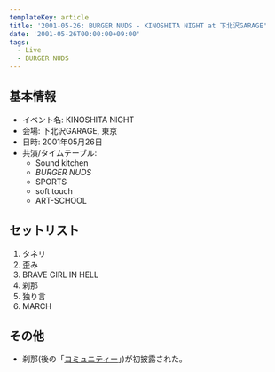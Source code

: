 ```yaml
---
templateKey: article
title: '2001-05-26: BURGER NUDS - KINOSHITA NIGHT at 下北沢GARAGE'
date: '2001-05-26T00:00:00+09:00'
tags:
  - Live
  - BURGER NUDS
---
```

## 基本情報

* イベント名: KINOSHITA NIGHT
* 会場: 下北沢GARAGE, 東京
* 日時: 2001年05月26日
* 共演/タイムテーブル:
  * Sound kitchen
  * *BURGER NUDS*
  * SPORTS
  * soft touch
  * ART-SCHOOL

## セットリスト

1. タネリ
1. 歪み
1. BRAVE GIRL IN HELL
1. 刹那
1. 独り言
1. MARCH

## その他

* 刹那(後の「[コミュニティー](http://monden-info.hatenablog.com/entry/2015/09/26/000000_1)」)が初披露された。
